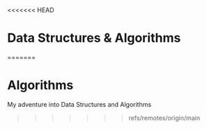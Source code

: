 <<<<<<< HEAD
# Data Structures & Algorithms
=======
# Algorithms
My adventure into Data Structures and Algorithms
>>>>>>> refs/remotes/origin/main
